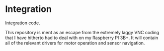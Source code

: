 # Integration
Integration code.

This repository is ment as an escape from the extremely laggy VNC coding that I have hitherto had to deal with on my Raspberry PI 3B+. It will contain all of the relevant drivers for motor operation and sensor navigation. 
